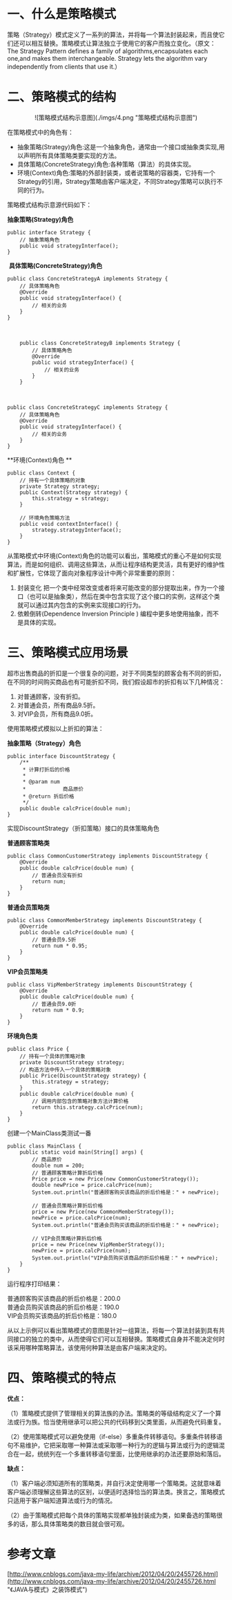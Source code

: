 # 一、什么是策略模式
策略（Strategy）模式定义了一系列的算法，并将每一个算法封装起来，而且使它们还可以相互替换。策略模式让算法独立于使用它的客户而独立变化。（原文：The Strategy Pattern defines a family of algorithms,encapsulates each one,and makes them interchangeable. Strategy lets the algorithm vary independently from clients that use it.） 

# 二、策略模式的结构

<div align=center>![策略模式结构示意图](./imgs/4.png "策略模式结构示意图")
<div align=left>

在策略模式中的角色有： 

- 抽象策略(Strategy)角色:这是一个抽象角色，通常由一个接口或抽象类实现,用以声明所有具体策略类要实现的方法。 
- 具体策略(ConcreteStrategy)角色:各种策略（算法）的具体实现。 
- 环境(Context)角色:策略的外部封装类，或者说策略的容器类，它持有一个Strategy的引用，Strategy策略由客户端决定，不同Strategy策略可以执行不同的行为。 

策略模式结构示意源代码如下： 

**抽象策略(Strategy)角色** 

	public interface Strategy {
		// 抽象策略角色
		public void strategyInterface();
	}

 **具体策略(ConcreteStrategy)角色**

	public class ConcreteStrategyA implements Strategy {
		// 具体策略角色
		@Override
		public void strategyInterface() {
			// 相关的业务
		}
	}
<br/>

		public class ConcreteStrategyB implements Strategy {
			// 具体策略角色
			@Override
			public void strategyInterface() {
				// 相关的业务
			}
		}
<br/>

	public class ConcreteStrategyC implements Strategy {
		// 具体策略角色
		@Override
		public void strategyInterface() {
			// 相关的业务
		}
	}

**环境(Context)角色 **

	public class Context {
		// 持有一个具体策略的对象
		private Strategy strategy;
		public Context(Strategy strategy) {
			this.strategy = strategy;
		}
	 
		// 环境角色策略方法
		public void contextInterface() {
			strategy.strategyInterface();
		}
	}

从策略模式中环境(Context)角色的功能可以看出，策略模式的重心不是如何实现算法，而是如何组织、调用这些算法，从而让程序结构更灵活，具有更好的维护性和扩展性，它体现了面向对象程序设计中两个非常重要的原则：

1. 封装变化 把一个类中经常改变或者将来可能改变的部分提取出来，作为一个接口（也可以是抽象类），然后在类中包含实现了这个接口的实例，这样这个类就可以通过其内包含的实例来实现接口的行为。
2. 依赖倒转(Dependence Inversion Principle ) 编程中更多地使用抽象，而不是具体的实现。 

# 三、策略模式应用场景
超市出售商品的折扣是一个很复杂的问题，对于不同类型的顾客会有不同的折扣，在不同的时间购买商品也有可能折扣不同，我们假设超市的折扣有以下几种情况：

1. 对普通顾客，没有折扣。
2. 对普通会员，所有商品9.5折。
3. 对VIP会员，所有商品9.0折。

使用策略模式模拟以上折扣的算法：

**抽象策略（Strategy）角色**

	public interface DiscountStrategy {
		/**
		 * 计算打折后的价格
		 * 
		 * @param num
		 *            商品原价
		 * @return 折后价格
		 */
		public double calcPrice(double num);
	}

实现DiscountStrategy（折扣策略）接口的具体策略角色

**普通顾客策略类**

	public class CommonCustomerStrategy implements DiscountStrategy {
		@Override
		public double calcPrice(double num) {
			// 普通会员没有折扣
			return num;
		}
	}

**普通会员策略类**

	public class CommonMemberStrategy implements DiscountStrategy {
		@Override
		public double calcPrice(double num) {
			// 普通会员9.5折
			return num * 0.95;
		}
	}

**VIP会员策略类**

	public class VipMemberStrategy implements DiscountStrategy {
		@Override
		public double calcPrice(double num) {
			// 普通会员9.0折
			return num * 0.9;
		}
	}

**环境角色类**

	public class Price {
		// 持有一个具体的策略对象
		private DiscountStrategy strategy;
		// 构造方法中传入一个具体的策略对象
		public Price(DiscountStrategy strategy) {
			this.strategy = strategy;
		}
		public double calcPrice(double num) {
			// 调用内部包含的策略对象方法计算价格
			return this.strategy.calcPrice(num);
		}
	}

创建一个MainClass类测试一番

	public class MainClass {
		public static void main(String[] args) {
			// 商品原价
			double num = 200;
			// 普通顾客策略计算折后价格
			Price price = new Price(new CommonCustomerStrategy());
			double newPrice = price.calcPrice(num);
			System.out.println("普通顾客购买该商品的折后价格是：" + newPrice);
	 
			// 普通会员策略计算折后价格
			price = new Price(new CommonMemberStrategy());
			newPrice = price.calcPrice(num);
			System.out.println("普通会员购买该商品的折后价格是：" + newPrice);
	 
			// VIP会员策略计算折后价格
			price = new Price(new VipMemberStrategy());
			newPrice = price.calcPrice(num);
			System.out.println("VIP会员购买该商品的折后价格是：" + newPrice);
		}
	}

运行程序打印结果：

普通顾客购买该商品的折后价格是：200.0  
普通会员购买该商品的折后价格是：190.0  
VIP会员购买该商品的折后价格是：180.0  

从以上示例可以看出策略模式的意图是针对一组算法，将每一个算法封装到具有共同接口的独立的类中，从而使得它们可以互相替换。策略模式自身并不能决定何时该采用哪种策略算法，该使用何种算法是由客户端来决定的。

# 四、策略模式的特点
**优点：**

（1）策略模式提供了管理相关的算法族的办法。策略类的等级结构定义了一个算法或行为族。恰当使用继承可以把公共的代码移到父类里面，从而避免代码重复。

（2）使用策略模式可以避免使用（if-else）多重条件转移语句。多重条件转移语句不易维护，它把采取哪一种算法或采取哪一种行为的逻辑与算法或行为的逻辑混合在一起，统统列在一个多重转移语句里面，比使用继承的办法还要原始和落后。

**缺点：**

（1）客户端必须知道所有的策略类，并自行决定使用哪一个策略类。这就意味着客户端必须理解这些算法的区别，以便适时选择恰当的算法类。换言之，策略模式只适用于客户端知道算法或行为的情况。

（2）由于策略模式把每个具体的策略实现都单独封装成为类，如果备选的策略很多的话，那么具体策略类的数目就会很可观。 

# 参考文章
[http://www.cnblogs.com/java-my-life/archive/2012/04/20/2455726.html](http://www.cnblogs.com/java-my-life/archive/2012/04/20/2455726.html "《JAVA与模式》之装饰模式")